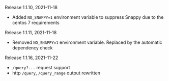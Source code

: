 Release 1.1.10, 2021-11-18
- Added `NO_SNAPPY=1` environment variable to suppress Snappy due to the centos 7 requirements

Release 1.1.11, 2021-11-18
- Removed `NO_SNAPPY=1` environment variable. Replaced by the automatic dependency check

Release 1.1.16, 2021-11-22
- `/query?...` request support
- http `/query`, `/query_range` output rewritten 
